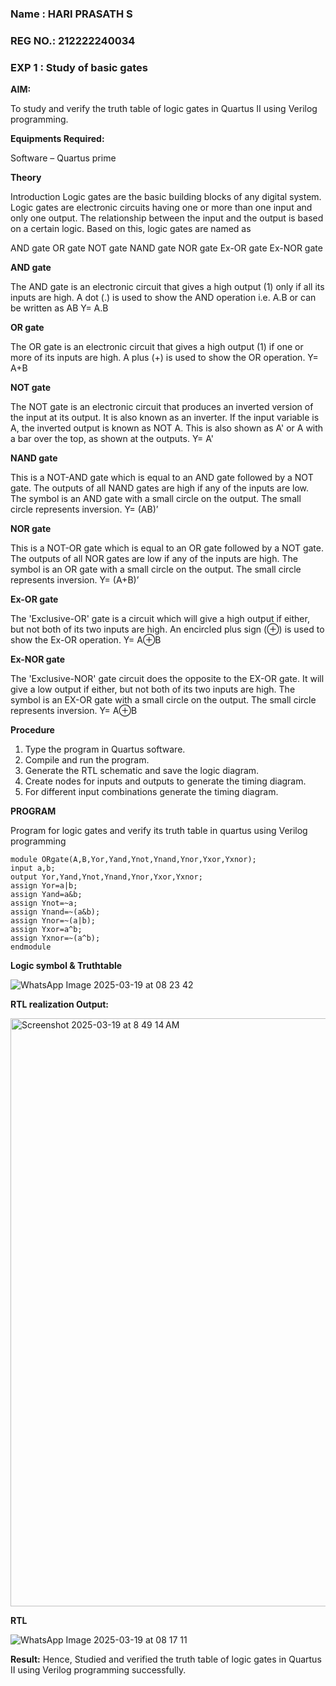 
### Name : HARI PRASATH S
### REG NO.: 212222240034

### EXP 1 : Study of basic gates

**AIM:** 

To study and verify the truth table of logic gates in Quartus II using Verilog programming.

**Equipments Required:**

Software – Quartus prime 

**Theory**

Introduction Logic gates are the basic building blocks of any digital system. Logic gates are electronic circuits having one or more than one input and only one output. The relationship between the input and the output is based on a certain logic. Based on this, logic gates are named as

AND gate OR gate NOT gate NAND gate NOR gate Ex-OR gate Ex-NOR gate

**AND gate**

The AND gate is an electronic circuit that gives a high output (1) only if all its inputs are high. A dot (.) is used to show the AND operation i.e. A.B or can be written as AB
Y= A.B

**OR gate** 

The OR gate is an electronic circuit that gives a high output (1) if one or more of its inputs are high. A plus (+) is used to show the OR operation.
Y= A+B

**NOT gate**

The NOT gate is an electronic circuit that produces an inverted version of the input at its output. It is also known as an inverter. If the input variable is A, the inverted output is known as NOT A. This is also shown as A' or A with a bar over the top, as shown at the outputs.
Y= A'

**NAND gate**

This is a NOT-AND gate which is equal to an AND gate followed by a NOT gate. The outputs of all NAND gates are high if any of the inputs are low. The symbol is an AND gate with a small circle on the output. The small circle represents inversion.
Y= (AB)’

**NOR gate**

This is a NOT-OR gate which is equal to an OR gate followed by a NOT gate. The outputs of all NOR gates are low if any of the inputs are high. The symbol is an OR gate with a small circle on the output. The small circle represents inversion.
Y= (A+B)’

**Ex-OR gate**

The 'Exclusive-OR' gate is a circuit which will give a high output if either, but not both of its two inputs are high. An encircled plus sign (⊕) is used to show the Ex-OR operation.
Y= A⊕B

**Ex-NOR gate**

The 'Exclusive-NOR' gate circuit does the opposite to the EX-OR gate. It will give a low output if either, but not both of its two inputs are high. The symbol is an EX-OR gate with a small circle on the output. The small circle represents inversion.
Y= A⊕B

**Procedure** 

1.	Type the program in Quartus software.
2.	Compile and run the program.
3.	Generate the RTL schematic and save the logic diagram.
4.	Create nodes for inputs and outputs to generate the timing diagram.
5.	For different input combinations generate the timing diagram.


**PROGRAM**

Program for logic gates and verify its truth table in quartus using Verilog programming
```
module ORgate(A,B,Yor,Yand,Ynot,Ynand,Ynor,Yxor,Yxnor);
input a,b;
output Yor,Yand,Ynot,Ynand,Ynor,Yxor,Yxnor;
assign Yor=a|b;
assign Yand=a&b;
assign Ynot=~a;
assign Ynand=~(a&b);
assign Ynor=~(a|b);
assign Yxor=a^b;
assign Yxnor=~(a^b);
endmodule
```
**Logic symbol & Truthtable**

![WhatsApp Image 2025-03-19 at 08 23 42](https://github.com/user-attachments/assets/ad53543b-5f55-49df-abbd-e1dd625f6a33)

**RTL realization Output:** 

<img width="941" alt="Screenshot 2025-03-19 at 8 49 14 AM" src="https://github.com/user-attachments/assets/214c4d6c-f655-4133-8b64-8f12c838fae2" />

**RTL**

![WhatsApp Image 2025-03-19 at 08 17 11](https://github.com/user-attachments/assets/12380c98-994f-495b-b7f6-54a2733d2a5b)


**Result:**
Hence, Studied and verified the truth table of logic gates in Quartus II using Verilog programming successfully.

